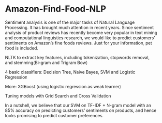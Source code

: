 # Amazon-Find-Food-NLP

Sentiment analysis is one of the major tasks of Natural Language Processing. It has brought much attention in recent years. Since sentiment analysis of product reviews has recently become very popular in text mining and computational linguistics research, we would like to predict customers’ sentiments on Amazon’s fine foods reviews. Just for your information, pet food is included. 

NLTK to extract key features, including tokenization,  stopwords removal, and stemming(Bi-gram and Trigram Bow)

4 basic classifiers: Decision Tree, Naive Bayes, SVM and Logistic Regression

More: XGBoost (using logistic regression as weak learner)

Tuning models with Grid Search and Cross Validation

In a nutshell, we believe that our SVM on TF-IDF + N-gram model with an 85% accuracy on predicting customers’ sentiments on products, and hence looks promising to predict customer preferences.
